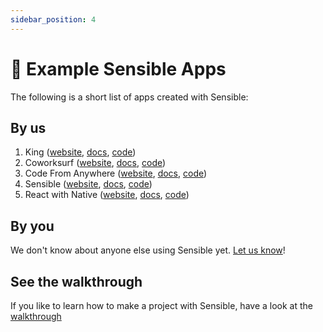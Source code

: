 ```yaml
---
sidebar_position: 4
---
```


# 🧐 Example Sensible Apps

The following is a short list of apps created with Sensible:

## By us

1. King ([website](https://getking.co), [docs](https://docs.sensibleframework.co/king.leckrapi.xyz), [code](https://github.com/Code-From-Anywhere/king))
2. Coworksurf ([website](https://coworksurf.com), [docs](https://docs.sensibleframework.co/wemote.leckrapi.xyz), [code](https://github.com/Code-From-Anywhere/CoworkSurf))
3. Code From Anywhere ([website](https://codefromanywhere.com), [docs](https://docs.sensibleframework.co/cfa.leckrapi.xyz), [code](https://github.com/Code-From-Anywhere/cfa))
4. Sensible ([website](https://sensiblestack.com), [docs](https://docs.sensibleframework.co), [code](https://github.com/Code-From-Anywhere/sensible))
5. React with Native ([website](https://reactwithnative.com), [docs](https://docs.sensibleframework.co/rwn.leckrapi.xyz), [code](https://github.com/Code-From-Anywhere/react-with-native))

## By you

We don't know about anyone else using Sensible yet. [Let us know](mailto:info@CodeFromAnywhere.com)!

## See the walkthrough

If you like to learn how to make a project with Sensible, have a look at the [walkthrough](./walkthrough)
